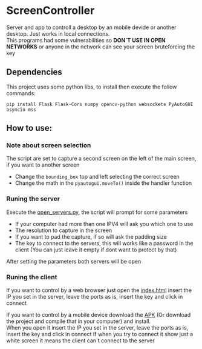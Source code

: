 # ScreenController
Server and app to controll a desktop by an mobile devide or another desktop. Just works in local connections.  
This programs had some vulnerabilities so **DON`T USE IN OPEN NETWORKS** or anyone in the network can see your screen bruteforcing the key

## Dependencies
This project uses some python libs, to install then execute the follow commands:
```
pip install Flask Flask-Cors numpy opencv-python websockets PyAutoGUI asyncio mss
```

## How to use:
### Note about screen selection
The script are set to capture a second screen on the left of the main screen, if you want to another screen 
 - Change the `bounding_box` top and left selecting the correct screen
 - Change the math in the `pyautogui.moveTo()` inside the handler function
### Runing the server
Execute the [open_servers.py](https://github.com/EduardoPortoSilva/ScreenController/blob/main/server/open_servers.py), the script will prompt for some parameters

 - If your computer had more than one IPV4 will ask you which one to use
 - The resolution to capture in the screen
 - If you want to pad the capture, if so will ask the padding size
 - The key to connect to the servers, this will works like a password in the client (You can just leave it empty if dont want to protect by that)

After setting the parameters both servers will be open

### Runing the client
If you want to control by a web browser just open the [index.html](https://github.com/EduardoPortoSilva/ScreenController/blob/main/web%20client/index.html) insert the IP you set in the server, leave the ports as is, insert the key and click in connect

If you want to control by a mobile device download the [APK](https://github.com/EduardoPortoSilva/ScreenController/blob/main/android%20client/APK/app.apk) (Or download the project and compile that in your computer) and install.  
When you open it insert the IP you set in the server, leave the ports as is, insert the key and click in connect
If when you try to connect it show just a white screen it means the client can`t connect to the server

